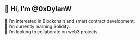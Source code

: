 <h2>👋 Hi, I’m @0xDylanW </h2>
👀 I’m interested in Blockchain and smart contract development. <br>
🌱 I’m currently learning Solidity. <br>
💞️ I’m looking to collaborate on web3 projects. <br>
